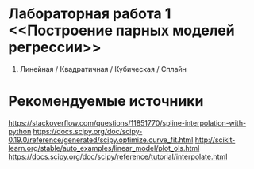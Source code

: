 # Лабораторная работа 1 <<Построение парных моделей регрессии>> 

1. Линейная / Квадратичная / Кубическая / Сплайн 




# Рекомендуемые источники
https://stackoverflow.com/questions/11851770/spline-interpolation-with-python
https://docs.scipy.org/doc/scipy-0.19.0/reference/generated/scipy.optimize.curve_fit.html
http://scikit-learn.org/stable/auto_examples/linear_model/plot_ols.html
https://docs.scipy.org/doc/scipy/reference/tutorial/interpolate.html